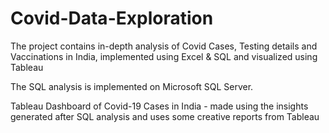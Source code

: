 # Covid-Data-Exploration
The project contains in-depth analysis of Covid Cases, Testing details and Vaccinations in India, implemented using Excel & SQL and visualized using Tableau

The SQL analysis is implemented on Microsoft SQL Server.

Tableau Dashboard of Covid-19 Cases in India - made using the insights generated after SQL analysis and uses some creative reports from Tableau

